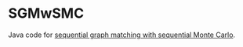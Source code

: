 # SGMwSMC

Java code for [sequential graph matching with sequential Monte Carlo](http://proceedings.mlr.press/v54/jun17b.html). 
